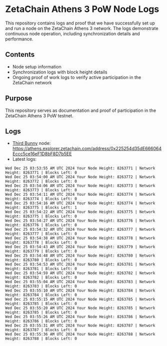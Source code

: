 # ZetaChain Athens 3 PoW Node Logs
This repository contains logs and proof that we have successfully set up and run a node on the ZetaChain Athens 3 network. The logs demonstrate continuous node operation, including synchronization details and performance.

## Contents
- Node setup information
- Synchronization logs with block height details
- Ongoing proof of work logs to verify active participation in the ZetaChain network

## Purpose
This repository serves as documentation and proof of participation in the ZetaChain Athens 3 PoW testnet.

## Logs

- [Third Bunny](https://thirdbunny.xyz/) node: https://athens.explorer.zetachain.com/address/0x225254d35dE666064Eccc5ce16eF1D8bF8D7b5EE
- Latest logs:
```
Wed Dec 25 03:53:55 AM UTC 2024 Your Node Height: 8263771 | Network Height: 8263771 | Blocks Left: 0
Wed Dec 25 03:54:00 AM UTC 2024 Your Node Height: 8263772 | Network Height: 8263772 | Blocks Left: 0
Wed Dec 25 03:54:06 AM UTC 2024 Your Node Height: 8263773 | Network Height: 8263773 | Blocks Left: 0
Wed Dec 25 03:54:11 AM UTC 2024 Your Node Height: 8263774 | Network Height: 8263774 | Blocks Left: 0
Wed Dec 25 03:54:16 AM UTC 2024 Your Node Height: 8263774 | Network Height: 8263775 | Blocks Left: 1
Wed Dec 25 03:54:22 AM UTC 2024 Your Node Height: 8263775 | Network Height: 8263775 | Blocks Left: 0
Wed Dec 25 03:54:27 AM UTC 2024 Your Node Height: 8263776 | Network Height: 8263776 | Blocks Left: 0
Wed Dec 25 03:54:32 AM UTC 2024 Your Node Height: 8263777 | Network Height: 8263777 | Blocks Left: 0
Wed Dec 25 03:54:38 AM UTC 2024 Your Node Height: 8263778 | Network Height: 8263778 | Blocks Left: 0
Wed Dec 25 03:54:43 AM UTC 2024 Your Node Height: 8263779 | Network Height: 8263779 | Blocks Left: 0
Wed Dec 25 03:54:48 AM UTC 2024 Your Node Height: 8263780 | Network Height: 8263780 | Blocks Left: 0
Wed Dec 25 03:54:53 AM UTC 2024 Your Node Height: 8263781 | Network Height: 8263781 | Blocks Left: 0
Wed Dec 25 03:54:59 AM UTC 2024 Your Node Height: 8263782 | Network Height: 8263782 | Blocks Left: 0
Wed Dec 25 03:55:04 AM UTC 2024 Your Node Height: 8263783 | Network Height: 8263783 | Blocks Left: 0
Wed Dec 25 03:55:10 AM UTC 2024 Your Node Height: 8263784 | Network Height: 8263784 | Blocks Left: 0
Wed Dec 25 03:55:15 AM UTC 2024 Your Node Height: 8263785 | Network Height: 8263785 | Blocks Left: 0
Wed Dec 25 03:55:20 AM UTC 2024 Your Node Height: 8263785 | Network Height: 8263785 | Blocks Left: 0
Wed Dec 25 03:55:26 AM UTC 2024 Your Node Height: 8263786 | Network Height: 8263786 | Blocks Left: 0
Wed Dec 25 03:55:31 AM UTC 2024 Your Node Height: 8263787 | Network Height: 8263787 | Blocks Left: 0
Wed Dec 25 03:55:36 AM UTC 2024 Your Node Height: 8263788 | Network Height: 8263788 | Blocks Left: 0
```
